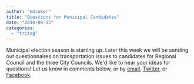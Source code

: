```yaml
---
author: "mdruker"
title: "Questions for Municipal Candidates"
date: "2010-09-13"
categories: 
  - "tritag"
---
```


Municipal election season is starting up. Later this week we will be sending out questionnaires on transportation issues to candidates for Regional Council and the three City Councils. We'd like to hear your ideas for questions! Let us know in comments below, or by [email](https://www.tritag.ca/about/contact/), [Twitter](https://twitter.com/tritag), or [Facebook](https://www.facebook.com/TriTAG).
